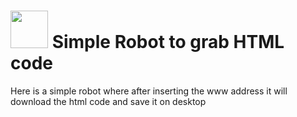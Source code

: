 # <img src='https://upload.wikimedia.org/wikipedia/commons/0/0e/Microsoft_.NET_logo.png' height='60'> Simple Robot to grab HTML code

Here is a simple robot where after inserting the www address it will download the html code and save it on desktop
